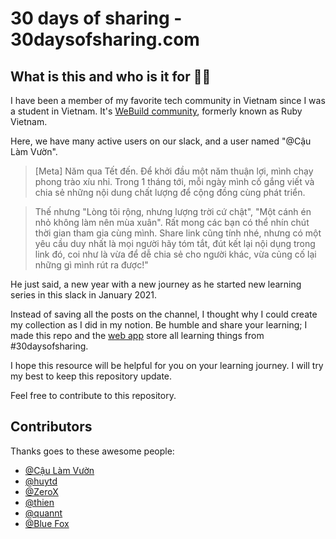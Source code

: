 # 30 days of sharing - 30daysofsharing.com

## What is this and who is it for 🤷‍♀️

I have been a member of my favorite tech community in Vietnam since I was a student in Vietnam. It's [WeBuild community](https://webuild.community/), formerly known as Ruby Vietnam. 

Here, we have many active users on our slack, and a user named "@Cậu Làm Vườn". 
>[Meta] Năm qua Tết đến. Để khởi đầu một năm thuận lợi, mình chạy phong trào xíu nhỉ.  Trong 1 tháng tới, mỗi ngày mình cố gắng viết và chia sẻ những nội dung chất lượng để cộng đồng cùng phát triển.

> Thế nhưng "Lòng tôi rộng, nhưng lượng trời cứ chật", "Một cánh én nhỏ không làm nên mùa xuân". Rất mong các bạn có thể nhín chút thời gian tham gia cùng mình. Share link cũng tính nhé, nhưng có một yêu cầu duy nhất là mọi người hãy tóm tắt, đút kết lại nội dụng trong link đó, coi như là vừa để dễ chia sẻ cho người khác, vừa củng cố lại những gì mình rút ra được!"

He just said, a new year with a new journey as he started new learning series in this slack in January 2021.

Instead of saving all the posts on the channel, I thought why I could create my collection as I did in my notion. Be humble and share your learning; I made this repo and the [web app](http://30daysofsharing.com/) store all learning things from #30daysofsharing.

I hope this resource will be helpful for you on your learning journey. I will try my best to keep this repository update.


Feel free to contribute to this repository. 

## Contributors

Thanks goes to these awesome people:
- [@Cậu Làm Vườn](https://github.com)
- [@huytd](https://github.com/huytd)
- [@ZeroX](https://github.com/ZeroX-DG)
- [@thien](https://github.com/thien-do)
- [@quannt](https://github.com)
- [@Blue Fox](https://github.com)